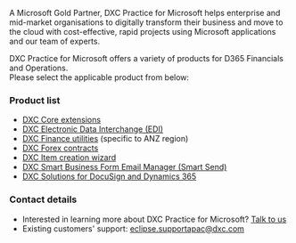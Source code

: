 A Microsoft Gold Partner, DXC Practice for Microsoft helps enterprise and mid-market organisations to digitally transform their business and move to the cloud with cost-effective, rapid projects using Microsoft applications and our team of experts.

DXC Practice for Microsoft offers a variety of products for D365 Financials and Operations. <br>
Please select the applicable product from below:

### Product list
- [DXC Core extensions](CORE-EXTENSIONS/Solution-overview.md)
- [DXC Electronic Data Interchange (EDI)](EDI/Introduction.md)
- [DXC Finance utilities](FINU/INTRODUCTION.md) (specific to ANZ region)
- [DXC Forex contracts](FOREX-CONTRACT/Introduction.md)
- [DXC Item creation wizard](DXC-ITEM-CREATION-WIZARD/INTRODUCTION.md)
- [DXC Smart Business Form Email Manager (Smart Send)](SMART-SEND/Overview.md)
- [DXC Solutions for DocuSign and Dynamics 365](DOCUSIGN/INTRODUCTION.md)

### Contact details
- Interested in learning more about DXC Practice for Microsoft? [Talk to us](https://dxc.com/au/en/contact-us) <br>
- Existing customers' support: <eclipse.supportapac@dxc.com>
